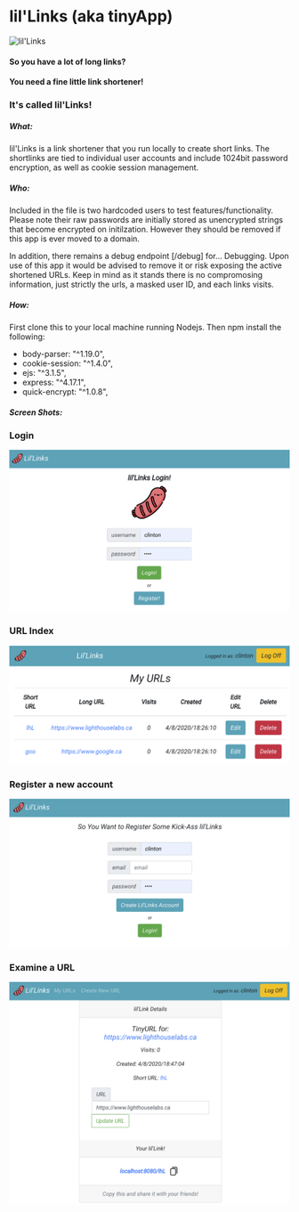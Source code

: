 # lil'Links (aka tinyApp)
![lil'Links](https://nextcloud.ironmantle.ca/s/psdd2mDzWX2DTbr/preview)
#### So you have a lot of long links?
#### You need a fine little link shortener!
### It's called lil'Links!

##### What:
lil'Links is a link shortener that you run locally to create short links.  The shortlinks are tied to individual user accounts and include 1024bit password encryption, as well as cookie session management.

##### Who:
Included in the file is two hardcoded users to test features/functionality.  Please note their raw passwords are initially stored as unencrypted strings that become encrypted on initilzation.  However they should be removed if this app is ever moved to a domain.

In addition, there remains a debug endpoint [/debug] for...  Debugging.  Upon use of this app it would be advised to remove it or risk exposing the active shortened URLs.  Keep in mind as it stands there is no compromosing information, just strictly the urls, a masked user ID, and each links visits.

##### How:
First clone this to your local machine running Nodejs.  Then npm install the following:
* body-parser: "^1.19.0",
* cookie-session: "^1.4.0",
* ejs: "^3.1.5",
* express: "^4.17.1",
* quick-encrypt: "^1.0.8",

##### Screen Shots:
### Login
![login](https://raw.githubusercontent.com/cplpearce/tinyapp/master/images/login.png)
### URL Index
![urlIndex](https://raw.githubusercontent.com/cplpearce/tinyapp/master/images/urlIndex.png)
### Register a new account
![register](https://raw.githubusercontent.com/cplpearce/tinyapp/master/images/register.png)
### Examine a URL
![examine](https://raw.githubusercontent.com/cplpearce/tinyapp/master/images/examine.png)
